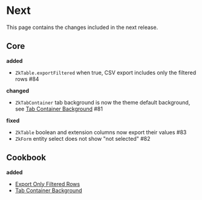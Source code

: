 # Next

This page contains the changes included in the next release.

## Core

**added**

- `ZkTable.exportFiltered` when true, CSV export includes only the filtered rows #84

**changed**

- `ZkTabContainer` tab background is now the theme default background, see [Tab Container Background](/doc/cookbook/browser/tabcontainer/background/recipe.md) #81

**fixed**

- `ZkTable` boolean and extension columns now export their values #83
- `ZkForm` entity select does not show "not selected" #82

## Cookbook

**added**

- [Export Only Filtered Rows](/doc/cookbook/browser/table/export/filtered/recipe.md)
- [Tab Container Background](/doc/cookbook/browser/tabcontainer/background/recipe.md)